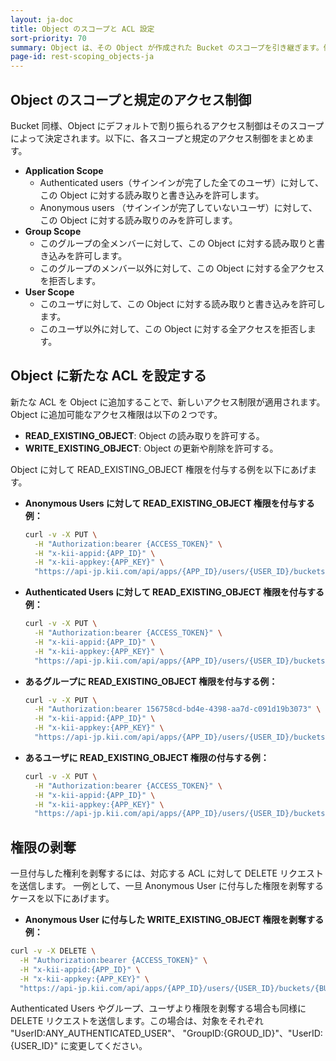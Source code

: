 ```yaml
---
layout: ja-doc
title: Object のスコープと ACL 設定
sort-priority: 70
summary: Object は、その Object が作成された Bucket のスコープを引き継ぎます。例えば Application Scope を持つ Bucket の中に Object を作成した場合、この Object は Application Scope を引き継ぎます。
page-id: rest-scoping_objects-ja
---
```

## Object のスコープと規定のアクセス制御

Bucket 同様、Object にデフォルトで割り振られるアクセス制御はそのスコープによって決定されます。以下に、各スコープと規定のアクセス制御をまとめます。

* **Application Scope**
  * Authenticated users（サインインが完了した全てのユーザ）に対して、この Object に対する読み取りと書き込みを許可します。
  * Anonymous users （サインインが完了していないユーザ）に対して、この Object に対する読み取りのみを許可します。
* **Group Scope**
  * このグループの全メンバーに対して、この Object に対する読み取りと書き込みを許可します。
  * このグループのメンバー以外に対して、この Object に対する全アクセスを拒否します。
* **User Scope**
  * このユーザに対して、この Object に対する読み取りと書き込みを許可します。
  * このユーザ以外に対して、この Object に対する全アクセスを拒否します。

## Object に新たな ACL を設定する

新たな ACL を Object に追加することで、新しいアクセス制限が適用されます。Object に追加可能なアクセス権限は以下の２つです。

* **READ\_EXISTING\_OBJECT**: Object の読み取りを許可する。
* **WRITE\_EXISTING\_OBJECT**: Object の更新や削除を許可する。

Object に対して READ\_EXISTING\_OBJECT 権限を付与する例を以下にあげます。

* **Anonymous Users に対して READ\_EXISTING\_OBJECT 権限を付与する例：**

    ```sh
    curl -v -X PUT \
      -H "Authorization:bearer {ACCESS_TOKEN}" \
      -H "x-kii-appid:{APP_ID}" \
      -H "x-kii-appkey:{APP_KEY}" \
      "https://api-jp.kii.com/api/apps/{APP_ID}/users/{USER_ID}/buckets/{BUCKET_NAME}/objects/{OBJECT_ID}/acl/READ_EXISTING_OBJECT/UserID:ANONYMOUS_USER"
    ```

* **Authenticated Users に対して READ\_EXISTING\_OBJECT 権限を付与する例：**

    ```sh
    curl -v -X PUT \
      -H "Authorization:bearer {ACCESS_TOKEN}" \
      -H "x-kii-appid:{APP_ID}" \
      -H "x-kii-appkey:{APP_KEY}" \
      "https://api-jp.kii.com/api/apps/{APP_ID}/users/{USER_ID}/buckets/{BUCKET_NAME}/objects/{OBJECT_ID}/acl/READ_EXISTING_OBJECT/UserID:ANY_AUTHENTICATED_USER"
    ```

* **あるグループに READ\_EXISTING\_OBJECT 権限を付与する例：**

    ```sh
    curl -v -X PUT \
      -H "Authorization:bearer 156758cd-bd4e-4398-aa7d-c091d19b3073" \
      -H "x-kii-appid:{APP_ID}" \
      -H "x-kii-appkey:{APP_KEY}" \
      "https://api-jp.kii.com/api/apps/{APP_ID}/users/{USER_ID}/buckets/{BUCKET_NAME}/objects/{OBJECT_ID}/acl/READ_EXISTING_OBJECT/GroupID:{GROUP_ID}"
    ```

* **あるユーザに READ\_EXISTING\_OBJECT 権限の付与する例：**

    ```sh
    curl -v -X PUT \
      -H "Authorization:bearer {ACCESS_TOKEN}" \
      -H "x-kii-appid:{APP_ID}" \
      -H "x-kii-appkey:{APP_KEY}" \
      "https://api-jp.kii.com/api/apps/{APP_ID}/users/{USER_ID}/buckets/{BUCKET_NAME}/objects/{OBJECT_ID}/acl/READ_EXISTING_OBJECT/UserID:{USER_ID}"
    ```

## 権限の剥奪

一旦付与した権利を剥奪するには、対応する ACL に対して DELETE リクエストを送信します。
一例として、一旦 Anonymous User に付与した権限を剥奪するケースを以下にあげます。

* **Anonymous User に付与した WRITE\_EXISTING\_OBJECT 権限を剥奪する例：**

```sh
curl -v -X DELETE \
  -H "Authorization:bearer {ACCESS_TOKEN}" \
  -H "x-kii-appid:{APP_ID}" \
  -H "x-kii-appkey:{APP_KEY}" \
  "https://api-jp.kii.com/api/apps/{APP_ID}/users/{USER_ID}/buckets/{BUCKET_NAME}/objects/{OBJECT_ID}/acl/WRITE_EXISTING_OBJECT/UserID:ANONYMOUS_USER"
```

Authenticated Users やグループ、ユーザより権限を剥奪する場合も同様に DELETE リクエストを送信します。この場合は、対象をそれぞれ "UserID:ANY\_AUTHENTICATED\_USER"、 "GroupID:{GROUD\_ID}"、"UserID:{USER\_ID}" に変更してください。
